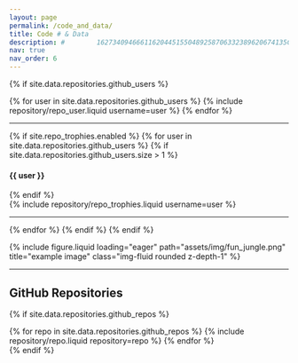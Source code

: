 ```yaml
---
layout: page
permalink: /code_and_data/
title: Code # & Data
description: #        162734094666116204451550489258706332389620674135Code repositories related to publications # Datasets released from the lab and Repositories related to publications.
nav: true
nav_order: 6
---
```


<!-- Github users disabled -->
<!-- ## GitHub users -->

{% if site.data.repositories.github_users %}

<div class="repositories d-flex flex-wrap flex-md-row flex-column justify-content-between align-items-center">
  {% for user in site.data.repositories.github_users %}
    {% include repository/repo_user.liquid username=user %}
  {% endfor %}
</div>

---

{% if site.repo_trophies.enabled %}
{% for user in site.data.repositories.github_users %}
{% if site.data.repositories.github_users.size > 1 %}

  <h4>{{ user }}</h4>
  {% endif %}
  <div class="repositories d-flex flex-wrap flex-md-row flex-column justify-content-between align-items-center">
  {% include repository/repo_trophies.liquid username=user %}
  </div>

---

{% endfor %}
{% endif %}
{% endif %}

<!-- Image -->
<div class="row">
  <div class="col-sm mt-3 mt-md-0">
    {% include figure.liquid loading="eager" path="assets/img/fun_jungle.png" title="example image" class="img-fluid rounded z-depth-1" %}
  </div>
</div>

<!-- <hr />
## Datasets
 - [Beacon: A Naturalistic Driving Dataset During Blackouts for Traffic Reconstruction and Control Benchmarking](https://drive.google.com/drive/) -->

<hr />
<h2 class='utk-gray-changing'>GitHub Repositories</h2>

{% if site.data.repositories.github_repos %}

<div class="repositories d-flex flex-wrap flex-md-row flex-column justify-content-between align-items-center">
  {% for repo in site.data.repositories.github_repos %}
    {% include repository/repo.liquid repository=repo %}
  {% endfor %}
</div>
{% endif %}

